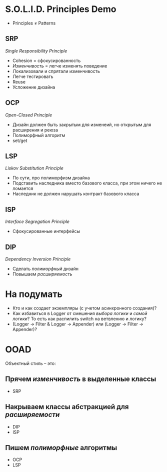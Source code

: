# S.O.L.I.D. Principles Demo
- Principles ≠ Patterns

## SRP
_Single Responsibility Principle_
- Cohesion = сфокусированность
- _Изменчивость_ = легче изменять поведение
- Локализовали и спрятали изменчивость
- Легче тестировать
- Reuse
- Усложение дизайна
## OCP
_Open-Closed Principle_
- Дизайн должен быть закрытым для изменеий, но открытым для расширения и реюза
- Полиморфный алгоритм
- set/get
## LSP
_Liskov Substitution Principle_
- По сути, про полиморфизм дизайна
- Подставить наследника вместо базового класса, при этом ничего не ломается
- Наследник не должен нарушать контракт базового класса
## ISP
_Interface Segregation Principle_
- Сфокусированные интерфейсы
## DIP
_Dependency Inversion Principle_
- Сделать _полиморфный_ дизайн
- Повышаем _расширяемость_

# На подумать
- Кто и как создает экземпляры (с учетом асинхронного создания)?
- Как избавиться в Logger от смешения _выбора логики_ и _самой логики_? То есть как распилить switch на ветвлению и логику?
- (Logger -> Filter & Logger -> Appender) или (Logger -> Filter -> Appender)?

# OOAD
Объектный стиль – это:
## Прячем _изменчивость_ в выделенные классы
- SRP
## Накрываем классы абстракцией для _расширяемости_
- DIP
- ISP
## Пишем _полиморфные_ алгоритмы
- OCP
- LSP